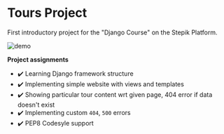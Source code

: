 # Tours Project

First introductory project for the "Django Course" on the Stepik Platform.

![demo](https://user-images.githubusercontent.com/74490964/99188237-f88e6e80-276b-11eb-844d-9c562b0486ba.png)


__Project assignments__
* ✔️ Learning Django framework structure
* ✔️ Implementing simple website with views and templates
* ✔️ Showing particular tour content wrt given page, 404 error if data doesn't exist
* ✔️ Implementing custom `404`, `500` errors
* ✔️ PEP8 Codesyle support

